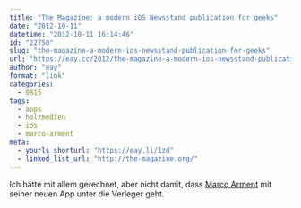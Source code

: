 ```yaml
---
title: "The Magazine: a modern iOS Newsstand publication for geeks"
date: "2012-10-11"
datetime: "2012-10-11 16:14:46"
id: "22750"
slug: "the-magazine-a-modern-ios-newsstand-publication-for-geeks"
url: "https://eay.cc/2012/the-magazine-a-modern-ios-newsstand-publication-for-geeks/"
author: "eay"
format: "link"
categories:
  - 0815
tags:
  - apps
  - holzmedien
  - ios
  - marco-arment
meta:
  - yourls_shorturl: "https://eay.li/1zd"
  - linked_list_url: "http://the-magazine.org/"
---
```


Ich hätte mit allem gerechnet, aber nicht damit, dass [Marco Arment](http://www.marco.org/) mit seiner neuen App unter die Verleger geht.
